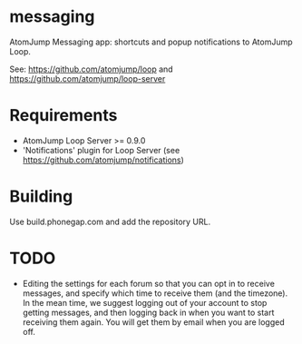 # messaging
AtomJump Messaging app: shortcuts and popup notifications to AtomJump Loop.

See:
https://github.com/atomjump/loop
and
https://github.com/atomjump/loop-server


# Requirements

* AtomJump Loop Server >= 0.9.0
* 'Notifications' plugin for Loop Server (see https://github.com/atomjump/notifications)


# Building

Use build.phonegap.com and add the repository URL.


# TODO

* Editing the settings for each forum so that you can opt in to receive messages, and specify which time to receive them (and the timezone). In the mean time, we suggest logging out of your account to stop getting messages, and then logging back in when you want to start receiving them again. You will get them by email when you are logged off.

